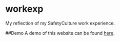 # workexp
My reflection of my SafetyCulture work experience.

##Demo
A demo of this website can be found [here](https://workexp-safetyculture.firebaseapp.com/).